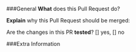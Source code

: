 ###General
**What** does this Pull Request do?

**Explain** why this Pull Request should be merged:

Are the changes in this PR **tested**? [] yes, [] no

###Extra Information
